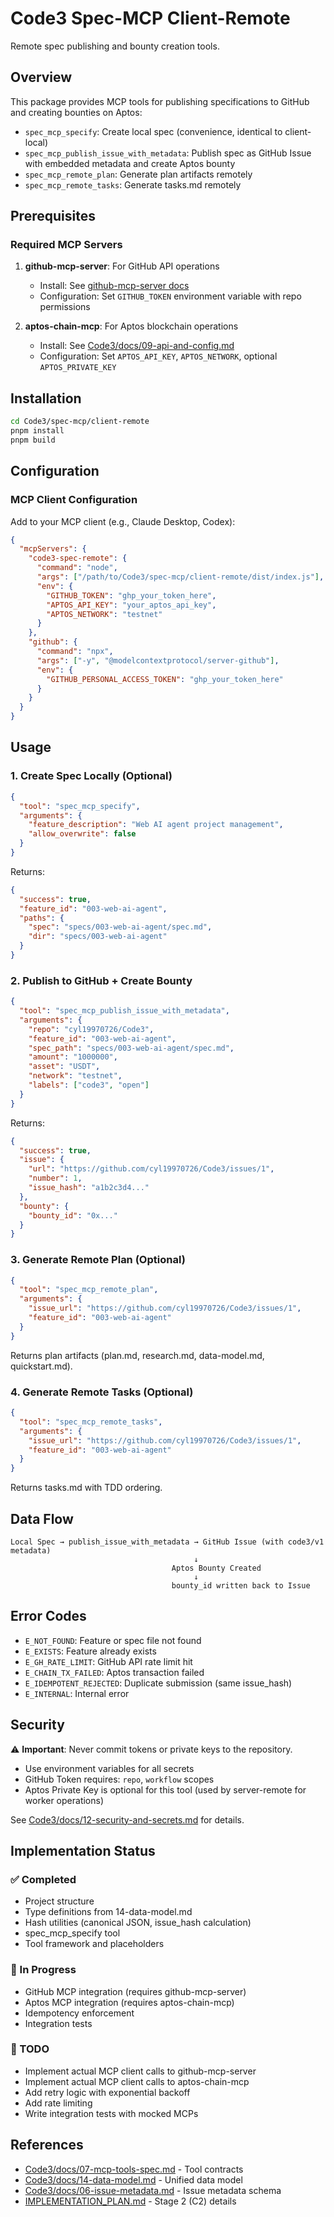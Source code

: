 # Code3 Spec-MCP Client-Remote

Remote spec publishing and bounty creation tools.

## Overview

This package provides MCP tools for publishing specifications to GitHub and creating bounties on Aptos:

- `spec_mcp_specify`: Create local spec (convenience, identical to client-local)
- `spec_mcp_publish_issue_with_metadata`: Publish spec as GitHub Issue with embedded metadata and create Aptos bounty
- `spec_mcp_remote_plan`: Generate plan artifacts remotely
- `spec_mcp_remote_tasks`: Generate tasks.md remotely

## Prerequisites

### Required MCP Servers

1. **github-mcp-server**: For GitHub API operations
   - Install: See [github-mcp-server docs](https://github.com/modelcontextprotocol/servers)
   - Configuration: Set `GITHUB_TOKEN` environment variable with repo permissions

2. **aptos-chain-mcp**: For Aptos blockchain operations
   - Install: See [Code3/docs/09-api-and-config.md](../../docs/09-api-and-config.md)
   - Configuration: Set `APTOS_API_KEY`, `APTOS_NETWORK`, optional `APTOS_PRIVATE_KEY`

## Installation

```bash
cd Code3/spec-mcp/client-remote
pnpm install
pnpm build
```

## Configuration

### MCP Client Configuration

Add to your MCP client (e.g., Claude Desktop, Codex):

```json
{
  "mcpServers": {
    "code3-spec-remote": {
      "command": "node",
      "args": ["/path/to/Code3/spec-mcp/client-remote/dist/index.js"],
      "env": {
        "GITHUB_TOKEN": "ghp_your_token_here",
        "APTOS_API_KEY": "your_aptos_api_key",
        "APTOS_NETWORK": "testnet"
      }
    },
    "github": {
      "command": "npx",
      "args": ["-y", "@modelcontextprotocol/server-github"],
      "env": {
        "GITHUB_PERSONAL_ACCESS_TOKEN": "ghp_your_token_here"
      }
    }
  }
}
```

## Usage

### 1. Create Spec Locally (Optional)

```json
{
  "tool": "spec_mcp_specify",
  "arguments": {
    "feature_description": "Web AI agent project management",
    "allow_overwrite": false
  }
}
```

Returns:
```json
{
  "success": true,
  "feature_id": "003-web-ai-agent",
  "paths": {
    "spec": "specs/003-web-ai-agent/spec.md",
    "dir": "specs/003-web-ai-agent"
  }
}
```

### 2. Publish to GitHub + Create Bounty

```json
{
  "tool": "spec_mcp_publish_issue_with_metadata",
  "arguments": {
    "repo": "cyl19970726/Code3",
    "feature_id": "003-web-ai-agent",
    "spec_path": "specs/003-web-ai-agent/spec.md",
    "amount": "1000000",
    "asset": "USDT",
    "network": "testnet",
    "labels": ["code3", "open"]
  }
}
```

Returns:
```json
{
  "success": true,
  "issue": {
    "url": "https://github.com/cyl19970726/Code3/issues/1",
    "number": 1,
    "issue_hash": "a1b2c3d4..."
  },
  "bounty": {
    "bounty_id": "0x..."
  }
}
```

### 3. Generate Remote Plan (Optional)

```json
{
  "tool": "spec_mcp_remote_plan",
  "arguments": {
    "issue_url": "https://github.com/cyl19970726/Code3/issues/1",
    "feature_id": "003-web-ai-agent"
  }
}
```

Returns plan artifacts (plan.md, research.md, data-model.md, quickstart.md).

### 4. Generate Remote Tasks (Optional)

```json
{
  "tool": "spec_mcp_remote_tasks",
  "arguments": {
    "issue_url": "https://github.com/cyl19970726/Code3/issues/1",
    "feature_id": "003-web-ai-agent"
  }
}
```

Returns tasks.md with TDD ordering.

## Data Flow

```
Local Spec → publish_issue_with_metadata → GitHub Issue (with code3/v1 metadata)
                                         ↓
                                    Aptos Bounty Created
                                         ↓
                                    bounty_id written back to Issue
```

## Error Codes

- `E_NOT_FOUND`: Feature or spec file not found
- `E_EXISTS`: Feature already exists
- `E_GH_RATE_LIMIT`: GitHub API rate limit hit
- `E_CHAIN_TX_FAILED`: Aptos transaction failed
- `E_IDEMPOTENT_REJECTED`: Duplicate submission (same issue_hash)
- `E_INTERNAL`: Internal error

## Security

⚠️ **Important**: Never commit tokens or private keys to the repository.

- Use environment variables for all secrets
- GitHub Token requires: `repo`, `workflow` scopes
- Aptos Private Key is optional for this tool (used by server-remote for worker operations)

See [Code3/docs/12-security-and-secrets.md](../../docs/12-security-and-secrets.md) for details.

## Implementation Status

### ✅ Completed
- Project structure
- Type definitions from 14-data-model.md
- Hash utilities (canonical JSON, issue_hash calculation)
- spec_mcp_specify tool
- Tool framework and placeholders

### 🚧 In Progress
- GitHub MCP integration (requires github-mcp-server)
- Aptos MCP integration (requires aptos-chain-mcp)
- Idempotency enforcement
- Integration tests

### 📝 TODO
- Implement actual MCP client calls to github-mcp-server
- Implement actual MCP client calls to aptos-chain-mcp
- Add retry logic with exponential backoff
- Add rate limiting
- Write integration tests with mocked MCPs

## References

- [Code3/docs/07-mcp-tools-spec.md](../../docs/07-mcp-tools-spec.md) - Tool contracts
- [Code3/docs/14-data-model.md](../../docs/14-data-model.md) - Unified data model
- [Code3/docs/06-issue-metadata.md](../../docs/06-issue-metadata.md) - Issue metadata schema
- [IMPLEMENTATION_PLAN.md](../../../IMPLEMENTATION_PLAN.md) - Stage 2 (C2) details